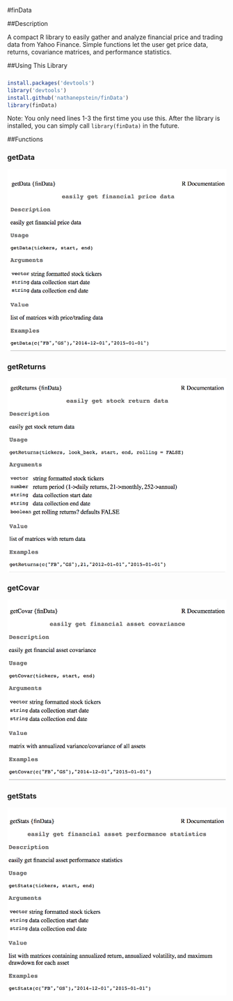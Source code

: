 #finData

##Description

A compact R library to easily gather and analyze financial price and trading data from Yahoo Finance. Simple functions let the user get price data, returns, covariance matrices, and performance statistics.

##Using This Library

###
```r
install.packages('devtools')
library('devtools')
install.github('nathanepstein/finData')
library(finData)
```

Note: You only need lines 1-3 the first time you use this. After the library is installed, you can simply call `library(finData)` in the future.

##Functions

### getData
<img src="/imgRdoc/getData.png">

### getReturns
<img src="/imgRdoc/getReturns.png">

### getCovar
<img src="/imgRdoc/getCovar.png">

### getStats
<img src="/imgRdoc/getStats.png">

